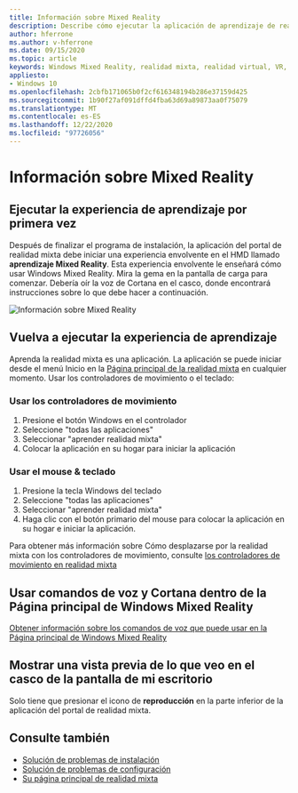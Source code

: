 ```yaml
---
title: Información sobre Mixed Reality
description: Describe cómo ejecutar la aplicación de aprendizaje de realidad mixta y cómo navegar por Windows Mixed Reality.
author: hferrone
ms.author: v-hferrone
ms.date: 09/15/2020
ms.topic: article
keywords: Windows Mixed Reality, realidad mixta, realidad virtual, VR, MR, tutorial, introducción
appliesto:
- Windows 10
ms.openlocfilehash: 2cbfb171065b0f2cf616348194b286e37159d425
ms.sourcegitcommit: 1b90f27af091dffd4fba63d69a89873aa0f75079
ms.translationtype: MT
ms.contentlocale: es-ES
ms.lasthandoff: 12/22/2020
ms.locfileid: "97726056"
---
```

# <a name="learn-mixed-reality"></a>Información sobre Mixed Reality

## <a name="running-the-learning-experience-for-the-first-time"></a>Ejecutar la experiencia de aprendizaje por primera vez

Después de finalizar el programa de instalación, la aplicación del portal de realidad mixta debe iniciar una experiencia envolvente en el HMD llamado **aprendizaje Mixed Reality**. Esta experiencia envolvente le enseñará cómo usar Windows Mixed Reality. Mira la gema en la pantalla de carga para comenzar. Debería oír la voz de Cortana en el casco, donde encontrará instrucciones sobre lo que debe hacer a continuación.

![Información sobre Mixed Reality](images/file-learnmixedrealitystart.png)

## <a name="rerun-the-learning-experience"></a>Vuelva a ejecutar la experiencia de aprendizaje

Aprenda la realidad mixta es una aplicación. La aplicación se puede iniciar desde el menú Inicio en la [Página principal de la realidad mixta](your-mixed-reality-home.md) en cualquier momento. Usar los controladores de movimiento o el teclado:

### <a name="use-your-motion-controllers"></a>Usar los controladores de movimiento

1. Presione el botón Windows en el controlador
2. Seleccione "todas las aplicaciones"
3. Seleccionar "aprender realidad mixta"
4. Colocar la aplicación en su hogar para iniciar la aplicación

### <a name="use-your-mouse--keyboard"></a>Usar el mouse & teclado

1. Presione la tecla Windows del teclado
2. Seleccione "todas las aplicaciones"
3. Seleccionar "aprender realidad mixta"
4. Haga clic con el botón primario del mouse para colocar la aplicación en su hogar e iniciar la aplicación.

Para obtener más información sobre Cómo desplazarse por la realidad mixta con los controladores de movimiento, consulte [los controladores de movimiento en realidad mixta](controllers-in-wmr.md)

## <a name="use-voice-commands-and-cortana-inside-of-the-windows-mixed-reality-home"></a>Usar comandos de voz y Cortana dentro de la Página principal de Windows Mixed Reality

[Obtener información sobre los comandos de voz que puede usar en la Página principal de Windows Mixed Reality](https://support.microsoft.com/help/4041322/windows-10-speech-in-windows-mixed-reality)

## <a name="show-a-preview-of-what-im-seeing-in-my-headset-on-my-desktops-screen"></a>Mostrar una vista previa de lo que veo en el casco de la pantalla de mi escritorio

Solo tiene que presionar el icono de **reproducción** en la parte inferior de la aplicación del portal de realidad mixta.

## <a name="see-also"></a>Consulte también

* [Solución de problemas de instalación](installation_errors.md)
* [Solución de problemas de configuración](wmr-setup-faq.md)
* [Su página principal de realidad mixta](your-mixed-reality-home.md)
